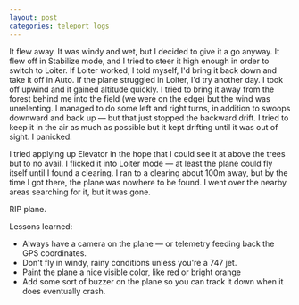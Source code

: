 ```yaml
---
layout: post
categories: teleport logs
---
```


It flew away. It was windy and wet, but I decided to give it a go anyway. It flew off in Stabilize mode, and I tried to steer it high enough in order to switch to Loiter. If Loiter worked, I told myself, I'd bring it back down and take it off in Auto. If the plane struggled in Loiter, I'd try another day. I took off upwind and it gained altitude quickly. I tried to bring it away from the forest behind me into the field (we were on the edge) but the wind was unrelenting. I managed to do some left and right turns, in addition to swoops downward and back up &mdash; but that just stopped the backward drift. I tried to keep it in the air as much as possible but it kept drifting until it was out of sight. I panicked.

I tried applying up Elevator in the hope that I could see it at above the trees but to no avail. I flicked it into Loiter mode &mdash; at least the plane could fly itself until I found a clearing. I ran to a clearing about 100m away, but by the time I got there, the plane was nowhere to be found. I went over the nearby areas searching for it, but it was gone.

RIP plane.

Lessons learned:
- Always have a camera on the plane &mdash; or telemetry feeding back the GPS coordinates.
- Don't fly in windy, rainy conditions unless you're a 747 jet.
- Paint the plane a nice visible color, like red or bright orange
- Add some sort of buzzer on the plane so you can track it down when it does eventually crash.
